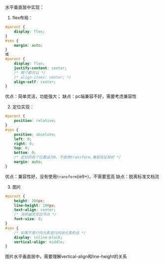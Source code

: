 水平垂直居中实现：
1. flex布局：
```css
#parent {
    display: flex;
}
#son {
    margin: auto;
}
或
#parent {
    display: flex;
    justify-content: center;
    /* 哪个都可以 */
    /* align-items: center; */
    align-self: center;
}
```
优点：简单灵活，功能强大；
缺点：pc端兼容不好，需要考虑兼容性

2. 定位实现：
```css
#parent {
    position: relative;
}
#son {
    position: absolute;
    left: 0;
    right: 0;
    top: 0;
    bottom: 0;
    /* 定位的各个位置设为0，不使用transform,兼容性比较好 */
    margin: auto;
}
```
优点：兼容性好，没有使用`transform`(ie9+)，不需要宽高
缺点：脱离标准文档流

3. 图片
```css
#parent {
    height: 200px;
    line-height: 200px;
    text-align: center;
    /* 消除幽灵空白节点 */
    font-size: 0;
}
#son {
    /* 如果不是行内元素或行内块元素的话 */
    display: inline-block;
    vertical-align: middle;
}
```
图片水平垂直居中，需要理解vertical-align和line-height的关系
